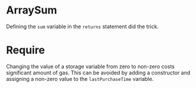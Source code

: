 # ArraySum

Defining the `sum` variable in the `returns` statement did the trick.

# Require

Changing the value of a storage variable from zero to non-zero costs significant amount of gas. This can be avoided by adding a constructor and assigning a non-zero value to the `lastPurchaseTime` variable.
